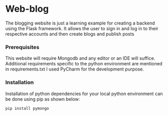 # Web-blog
The blogging website is just a learning example for creating a backend using the Flask framework.
It allows the user to sign in and log in to their respective accounts and then create blogs and publish posts

### Prerequisites
This website will require Mongodb and any editor or an IDE will suffice. 
Additional requirements specific to the python environment are mentioned in requirements.txt
I used PyCharm for the development purpose.

### Installation
Installation of python dependencies for your local python environment can be done using pip as shown below:
``` 
pip install pymongo 
```
